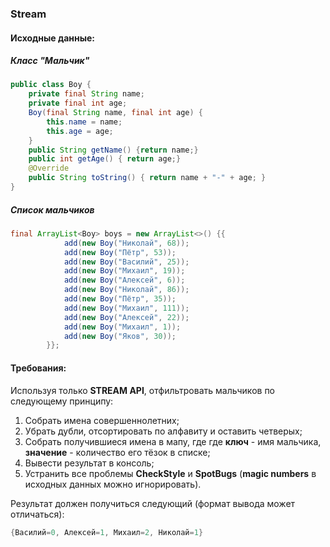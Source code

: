 ### Stream
#### Исходные данные:

##### Класс "Мальчик"
```java
public class Boy {
    private final String name;
    private final int age;
    Boy(final String name, final int age) {
        this.name = name;
        this.age = age;
    }
    public String getName() {return name;}
    public int getAge() { return age;}
    @Override
    public String toString() { return name + "-" + age; }
}
```
##### Список мальчиков
```java
final ArrayList<Boy> boys = new ArrayList<>() {{
            add(new Boy("Николай", 68));
            add(new Boy("Пётр", 53));
            add(new Boy("Василий", 25));
            add(new Boy("Михаил", 19));
            add(new Boy("Алексей", 6));
            add(new Boy("Николай", 86));
            add(new Boy("Пётр", 35));
            add(new Boy("Михаил", 111));
            add(new Boy("Алексей", 22));
            add(new Boy("Михаил", 1));
            add(new Boy("Яков", 30));
        }};
```

#### Требования:

Используя только **STREAM API**, отфильтровать мальчиков по следующему принципу:
1. Собрать имена совершеннолетних;
2. Убрать дубли, отсортировать по алфавиту и оставить четверых;
3. Собрать получившиеся имена в мапу, где где **ключ** - имя мальчика, **значение** - количество его тёзок в списке;
4. Вывести результат в консоль;
5. Устранить все проблемы **CheckStyle** и **SpotBugs** (**magic numbers** в исходных данных можно игнорировать).

Результат должен получиться следующий (формат вывода может отличаться):
```java
{Василий=0, Алексей=1, Михаил=2, Николай=1}
```
